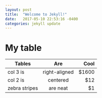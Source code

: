 ```yaml
---
layout: post
title:  "Welcome to Jekyll!"
date:   2017-05-10 22:53:16 -0400
categories: jekyll update
---
```

# My table

| Tables        | Are           | Cool  |
| ------------- |:-------------:| -----:|
| col 3 is      | right-aligned | $1600 |
| col 2 is      | centered      |   $12 |
| zebra stripes | are neat      |    $1 |
